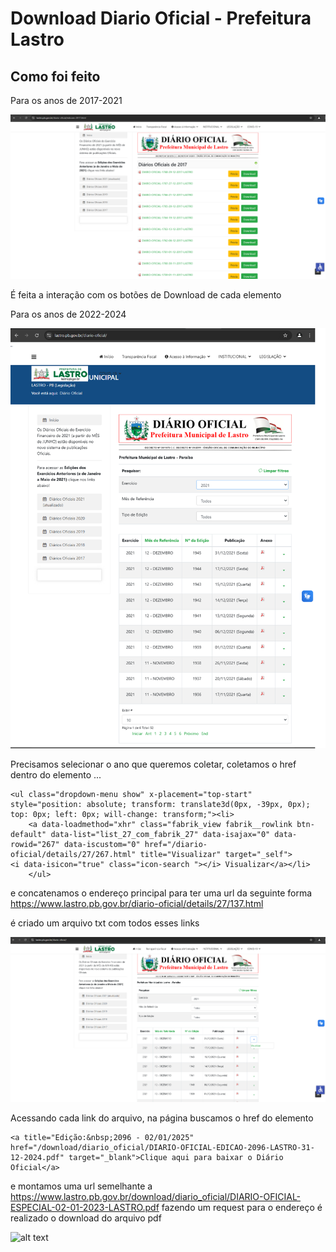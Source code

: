 # Download Diario Oficial - Prefeitura Lastro

## Como foi feito

Para os anos de 2017-2021

![alt text](https://github.com/newtonjgaliza/Download-Diario-Oficial---Prefeitura-Lastro/blob/main/images/diarios_2017_2021.png)

É feita a interação com os botões de Download de cada elemento

Para os anos de 2022-2024

![alt text](https://github.com/newtonjgaliza/Download-Diario-Oficial---Prefeitura-Lastro/blob/main/images/diarios_2022_2024.png)

Precisamos selecionar o ano que queremos coletar, coletamos o href dentro do elemento ...

```
<ul class="dropdown-menu show" x-placement="top-start" style="position: absolute; transform: translate3d(0px, -39px, 0px); top: 0px; left: 0px; will-change: transform;"><li>
	<a data-loadmethod="xhr" class="fabrik_view fabrik__rowlink btn-default" data-list="list_27_com_fabrik_27" data-isajax="0" data-rowid="267" data-iscustom="0" href="/diario-oficial/details/27/267.html" title="Visualizar" target="_self">
<i data-isicon="true" class="icon-search "></i> Visualizar</a></li>
	</ul>
```
e concatenamos o endereço principal para ter uma url da seguinte forma 
https://www.lastro.pb.gov.br/diario-oficial/details/27/137.html

é criado um arquivo txt com todos esses links


![alt text](https://github.com/newtonjgaliza/Download-Diario-Oficial---Prefeitura-Lastro/blob/main/images/diarios_2017_2021-1.png)

Acessando cada link do arquivo, na página buscamos o href do elemento
```
<a title="Edição:&nbsp;2096 - 02/01/2025" href="/download/diario_oficial/DIARIO-OFICIAL-EDICAO-2096-LASTRO-31-12-2024.pdf" target="_blank">Clique aqui para baixar o Diário Oficial</a>
````

e montamos uma url semelhante a https://www.lastro.pb.gov.br/download/diario_oficial/DIARIO-OFICIAL-ESPECIAL-02-01-2023-LASTRO.pdf
fazendo um request para o endereço é realizado o download do arquivo pdf

![alt text](https://github.com/newtonjgaliza/Download-Diario-Oficial---Prefeitura-Lastro/blob/main/images/diarios_2017_2021-2.png)


